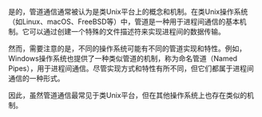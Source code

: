 是的，管道通信通常被认为是类Unix平台上的概念和机制。在类Unix操作系统（如Linux、macOS、FreeBSD等）中，管道是一种用于进程间通信的基本机制。它可以通过创建一个特殊的文件描述符来实现进程间的数据传输。

然而，需要注意的是，不同的操作系统可能有不同的管道实现和特性。例如，Windows操作系统也提供了一种类似管道的机制，称为命名管道（Named Pipes），用于进程间通信。尽管实现方式和特性有所不同，但它们都属于进程间通信的一种形式。

因此，虽然管道通信最常见于类Unix平台，但在其他操作系统上也存在类似的机制。